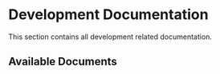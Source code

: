 # Development Documentation

This section contains all development related documentation.

## Available Documents

